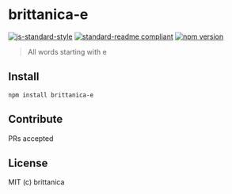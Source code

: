 # brittanica-e

[![js-standard-style](https://img.shields.io/badge/code%20style-standard-brightgreen.svg?style=flat-square)](http://standardjs.com/)
[![standard-readme compliant](https://img.shields.io/badge/standard--readme-OK-green.svg?style=flat-square)](https://github.com/RichardLitt/standard-readme)
[![npm version](https://img.shields.io/npm/v/brittanica-e.svg?style=flat-square)](https://badge.fury.io/js/brittanica-e)

> All words starting with e

## Install
```
npm install brittanica-e
```

## Contribute

PRs accepted

## License

MIT (c) brittanica
